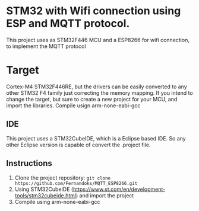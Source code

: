 
# STM32 with Wifi connection using ESP and MQTT protocol.
This project uses as STM32F446 MCU and a ESP8266 for wifi connection, to implement the MQTT protocol 
  
# Target
Cortex-M4 STM32F446RE, but the drivers can be easily converted to any other STM32 F4 family just correcting the memory mapping.
If you intend to change the target, but sure to create a new project for your MCU, and import the libraries. 
Compile usign arm-none-eabi-gcc 


## IDE
This project uses a STM32CubeIDE, which is a Eclipse based IDE. So any other Eclipse version is capable of convert the .project file. 

## Instructions

1. Clone the project repository: `git clone https://github.com/Fernandoks/MQTT_ESP8266.git `
2. Using STM32CubeIDE (https://www.st.com/en/development-tools/stm32cubeide.html) and import the project
3. Compile using arm-none-eabi-gcc 
